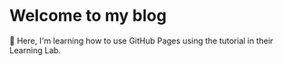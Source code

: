 # Welcome to my blog

:wave: Here, I'm learning how to use GitHub Pages using the tutorial in their Learning Lab.

